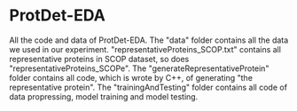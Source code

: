 # ProtDet-EDA
All the code and data of ProtDet-EDA. The "data" folder contains all the data we used in our experiment. "representativeProteins_SCOP.txt" contains all representative proteins in SCOP dataset, so does "representativeProteins_SCOPe". The "generateRepresentativeProtein" folder contains all code, which is wrote by C++, of generating "the representative protein". The "trainingAndTesting" folder contains all code of data propressing, model training and model testing.
